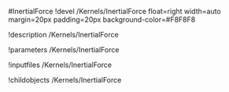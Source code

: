 <!-- MOOSE Object Documentation Stub: Remove this when content is added. -->
#InertialForce
!devel /Kernels/InertialForce float=right width=auto margin=20px padding=20px background-color=#F8F8F8

!description /Kernels/InertialForce

!parameters /Kernels/InertialForce

!inputfiles /Kernels/InertialForce

!childobjects /Kernels/InertialForce
